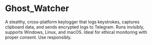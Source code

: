 # Ghost_Watcher
A stealthy, cross-platform keylogger that logs keystrokes, captures clipboard data, and sends encrypted logs to Telegram. Runs invisibly, supports Windows, Linux, and macOS. Ideal for ethical monitoring with proper consent. Use responsibly.
